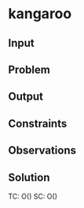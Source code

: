 # kangaroo 
## Input 
## Problem 
## Output 
## Constraints 
## Observations 
## Solution 
TC: O() SC: O() 
